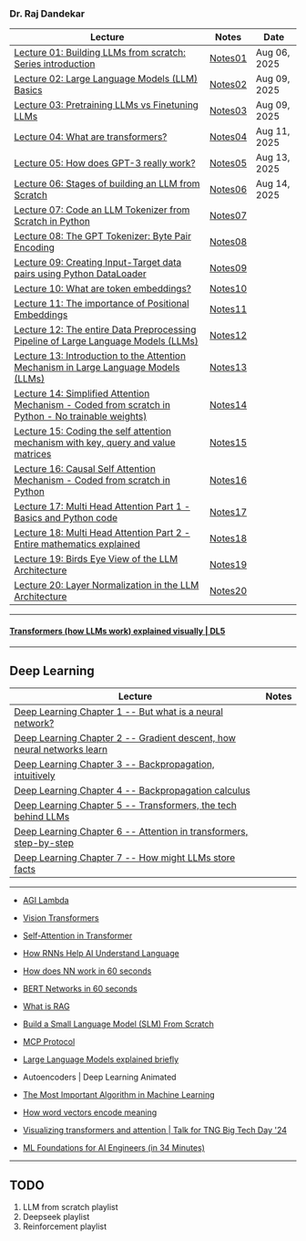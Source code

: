 ### Dr. Raj Dandekar
| Lecture | Notes | Date|
|---|---|---|
| [Lecture 01: Building LLMs from scratch: Series introduction](https://www.youtube.com/watch?v=Xpr8D6LeAtw) |  [Notes01](https://github.com/muarshad01/LLM/blob/main/Notes/lecture01_notes.md)| Aug 06, 2025 |
| [Lecture 02: Large Language Models (LLM) Basics](https://www.youtube.com/watch?v=3dWzNZXA8DY)| [Notes02](https://github.com/muarshad01/LLM/blob/main/Notes/lecture02_notes.md) | Aug 09, 2025 |
| [Lecture 03: Pretraining LLMs vs Finetuning LLMs](https://www.youtube.com/watch?v=-bsa3fCNGg4)|  [Notes03](https://github.com/muarshad01/LLM/blob/main/Notes/lecture03_notes.md) | Aug 09, 2025 |
| [Lecture 04: What are transformers?](https://www.youtube.com/watch?v=NLn4eetGmf8) |  [Notes04](https://github.com/muarshad01/LLM/blob/main/Notes/lecture04_notes.md) | Aug 11, 2025|
| [Lecture 05: How does GPT-3 really work?](https://www.youtube.com/watch?v=xbaYCf2FHSY) |  [Notes05](https://github.com/muarshad01/LLM/blob/main/Notes/lecture05_notes.md) | Aug 13, 2025 |
| [Lecture 06: Stages of building an LLM from Scratch](https://www.youtube.com/watch?v=z9fgKz1Drlc) |  [Notes06](https://github.com/muarshad01/LLM/blob/main/Notes/lecture06_notes.md) | Aug 14, 2025 |
| [Lecture 07: Code an LLM Tokenizer from Scratch in Python](https://www.youtube.com/watch?v=rsy5Ragmso8) |  [Notes07](https://github.com/muarshad01/LLM/blob/main/Notes/lecture07_notes.md) | |
| [Lecture 08: The GPT Tokenizer: Byte Pair Encoding](https://www.youtube.com/watch?v=fKd8s29e-l4) |  [Notes08](https://github.com/muarshad01/LLM/blob/main/Notes/lecture08_notes.md) | |
| [Lecture 09: Creating Input-Target data pairs using Python DataLoader](https://www.youtube.com/watch?v=iQZFH8dr2yI) |  [Notes09](https://github.com/muarshad01/LLM/blob/main/Notes/lecture09_notes.md) | |
| [Lecture 10: What are token embeddings?](https://www.youtube.com/watch?v=ghCSGRgVB_o) |  [Notes10](https://github.com/muarshad01/LLM/blob/main/Notes/lecture10_notes.md) | |
| [Lecture 11: The importance of Positional Embeddings](https://www.youtube.com/watch?v=ufrPLpKnapU) |  [Notes11](https://github.com/muarshad01/LLM/blob/main/Notes/lecture11_notes.md) | |
| [Lecture 12: The entire Data Preprocessing Pipeline of Large Language Models (LLMs)](https://www.youtube.com/watch?v=mk-6cFebjis) |  [Notes12](https://github.com/muarshad01/LLM/blob/main/Notes/lecture12_notes.md)| |
| [Lecture 13: Introduction to the Attention Mechanism in Large Language Models (LLMs)](https://www.youtube.com/watch?v=XN7sevVxyUM) |  [Notes13](https://github.com/muarshad01/LLM/blob/main/Notes/lecture13_notes.md) | |
| [Lecture 14: Simplified Attention Mechanism - Coded from scratch in Python - No trainable weights)](https://www.youtube.com/watch?v=eSRhpYLerw4) |  [Notes14](https://github.com/muarshad01/LLM/blob/main/Notes/lecture14_notes.md) | |
| [Lecture 15: Coding the self attention mechanism with key, query and value matrices](https://www.youtube.com/watch?v=UjdRN80c6p8) |  [Notes15](https://github.com/muarshad01/LLM/blob/main/Notes/lecture15_notes.md) | |
| [Lecture 16: Causal Self Attention Mechanism - Coded from scratch in Python](https://www.youtube.com/watch?v=h94TQOK7NRA) |  [Notes16](https://github.com/muarshad01/LLM/blob/main/Notes/lecture16_notes.md) | |
| [Lecture 17: Multi Head Attention Part 1 - Basics and Python code](https://www.youtube.com/watch?v=cPaBCoNdCtE) |  [Notes17](https://github.com/muarshad01/LLM/blob/main/Notes/lecture17_notes.md) | |
| [Lecture 18: Multi Head Attention Part 2 - Entire mathematics explained](https://www.youtube.com/watch?v=K5u9eEaoxFg) |  [Notes18](https://github.com/muarshad01/LLM/blob/main/Notes/lecture18_notes.md) | |
| [Lecture 19: Birds Eye View of the LLM Architecture](https://www.youtube.com/watch?v=4i23dYoXp-A) |  [Notes19](https://github.com/muarshad01/LLM/blob/main/Notes/lecture19_notes.md) | |
| [Lecture 20: Layer Normalization in the LLM Architecture](https://www.youtube.com/watch?v=G3W-LT79LSI) |  [Notes20](https://github.com/muarshad01/LLM/blob/main/Notes/lecture20_notes.md) ||

***

#### [Transformers (how LLMs work) explained visually | DL5](https://www.youtube.com/watch?v=wjZofJX0v4M)

***

## Deep Learning
|Lecture | Notes|
|---|---|
| [Deep Learning Chapter 1 -- But what is a neural network?](https://www.youtube.com/watch?v=aircAruvnKk) ||
| [Deep Learning Chapter 2 -- Gradient descent, how neural networks learn](https://www.youtube.com/watch?v=IHZwWFHWa-w) ||
| [Deep Learning Chapter 3 -- Backpropagation, intuitively](https://www.youtube.com/watch?v=Ilg3gGewQ5U) ||
| [Deep Learning Chapter 4 -- Backpropagation calculus](https://www.youtube.com/watch?v=tIeHLnjs5U8) ||
| [Deep Learning Chapter 5 -- Transformers, the tech behind LLMs](https://www.youtube.com/watch?v=wjZofJX0v4M) ||
| [Deep Learning Chapter 6 -- Attention in transformers, step-by-step](https://www.youtube.com/watch?v=eMlx5fFNoYc) ||
| [Deep Learning Chapter 7 -- How might LLMs store facts ](https://www.youtube.com/watch?v=9-Jl0dxWQs8) ||

***

* [AGI Lambda](https://www.youtube.com/@AGI.Lambdaa/shorts)
* [Vision Transformers](https://www.youtube.com/shorts/qPUYBX0C6ic)
* [Self-Attention in Transformer](https://www.youtube.com/shorts/l8_OrR9kUNw)
* [How RNNs Help AI Understand Language](https://www.youtube.com/shorts/w67EHFHGHUQ)
* [How does NN work in 60 seconds](https://www.youtube.com/shorts/Dbcx2_MO0LM)
* [BERT Networks in 60 seconds](https://www.youtube.com/shorts/HBOloY08auQ)
* [What is RAG](https://www.youtube.com/shorts/CbAQUqnrDcA)
* [Build a Small Language Model (SLM) From Scratch](https://www.youtube.com/watch?v=pOFcwcwtv3k)
* [MCP Protocol](https://www.youtube.com/shorts/7CHr0qwTcJw)
* [Large Language Models explained briefly](https://www.youtube.com/watch?v=LPZh9BOjkQs&t=2s)
* Autoencoders | Deep Learning Animated
* [The Most Important Algorithm in Machine Learning](https://www.youtube.com/watch?v=SmZmBKc7Lrs)
* [How word vectors encode meaning](https://www.youtube.com/shorts/FJtFZwbvkI4)

* [Visualizing transformers and attention | Talk for TNG Big Tech Day '24](https://www.youtube.com/watch?v=KJtZARuO3JY)

* [ML Foundations for AI Engineers (in 34 Minutes)](https://www.youtube.com/watch?v=BUTjcAjfMgY)

***

## TODO
1. LLM from scratch playlist
2. Deepseek playlist 
3. Reinforcement playlist
